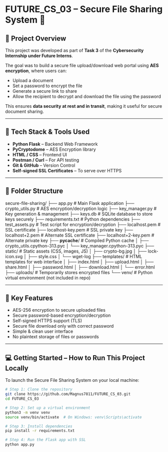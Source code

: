 # FUTURE_CS_03 – Secure File Sharing System 🔐

## 🧾 Project Overview

This project was developed as part of **Task 3** of the **Cybersecurity Internship under Future Interns**.

The goal was to build a secure file upload/download web portal using **AES encryption**, where users can:
- Upload a document
- Set a password to encrypt the file
- Generate a secure link to share
- Allow the recipient to decrypt and download the file using the password

This ensures **data security at rest and in transit**, making it useful for secure document sharing.

---

## 🧰 Tech Stack & Tools Used

- **Python Flask** – Backend Web Framework  
- **PyCryptodome** – AES Encryption library  
- **HTML / CSS** – Frontend UI  
- **Postman / Curl** – For API testing  
- **Git & GitHub** – Version Control  
- **Self-signed SSL Certificates** – To serve over HTTPS  

---

## 📁 Folder Structure

secure-file-sharing/
├── app.py                       # Main Flask application
├── crypto_utils.py              # AES encryption/decryption logic
├── key_manager.py               # Key generation & management
├── keys.db                      # SQLite database to store keys securely
├── requirements.txt             # Python dependencies
├── test_assets.py               # Test script for encryption/decryption
├── localhost.pem                # SSL certificate
├── localhost-key.pem            # SSL private key
├── localhost+2.pem              # Alternate SSL certificate
├── localhost+2-key.pem          # Alternate private key
├── __pycache__/                 # Compiled Python cache
│   ├── crypto_utils.cpython-313.pyc
│   └── key_manager.cpython-313.pyc
├── static/                      # Static assets (CSS, images, JS)
│   ├── crypto-bg.jpg
│   ├── lock-icon.svg
│   ├── style.css
│   └── wget-log
├── templates/                   # HTML templates for web interface
│   ├── index.html
│   ├── upload.html
│   ├── share.html
│   ├── password.html
│   ├── download.html
│   └── error.html
├── uploads/                     # Temporarily stores encrypted files
└── venv/                        # Python virtual environment (not included in repo)


---

## 🔐 Key Features

- AES-256 encryption to secure uploaded files  
- Secure password-based encryption/decryption  
- Self-signed HTTPS support (TLS)  
- Secure file download only with correct password  
- Simple & clean user interface  
- No plaintext storage of files or passwords  

---

## 💻 Getting Started – How to Run This Project Locally

To launch the Secure File Sharing System on your local machine:

```bash
# Step 1: Clone the repository
git clone https://github.com/Magnus7811/FUTURE_CS_03.git
cd FUTURE_CS_03

# Step 2: Set up a virtual environment
python3 -m venv venv
source venv/bin/activate  # On Windows: venv\Scripts\activate

# Step 3: Install dependencies
pip install -r requirements.txt

# Step 4: Run the Flask app with SSL
python app.py
